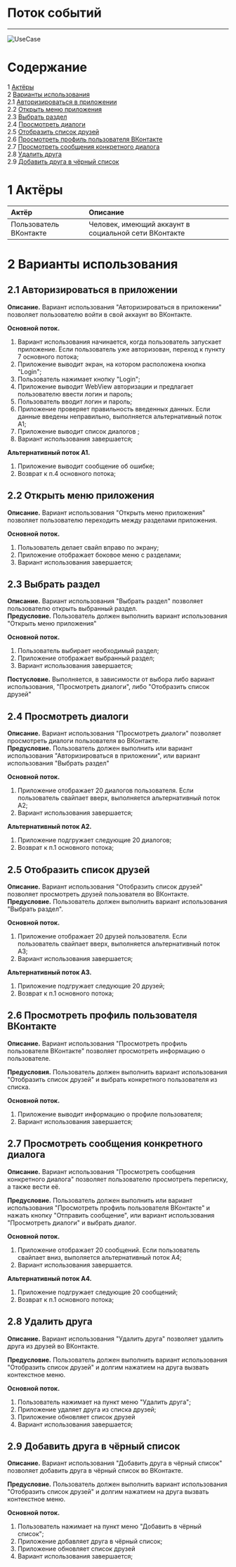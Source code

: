 # Поток событий
---

![UseCase](../Diagrams/UseCase.png)

# Содержание
1 [Актёры](#1) <br>
2 [Варианты использования](#2) <br>
2.1 [Авторизироваться в приложении](#2.1) <br>
2.2 [Открыть меню приложения](#2.2) <br>
2.3 [Выбрать раздел](#2.3) <br>
2.4 [Просмотреть диалоги](#2.4) <br>
2.5 [Отобразить список друзей](#2.5) <br>
2.6 [Просмотреть профиль пользователя ВКонтакте](#2.6) <br>
2.7 [Просмотреть сообщения конкретного диалога](#2.7) <br>
2.8 [Удалить друга](#2.8) <br>
2.9 [Добавить друга в чёрный список](#2.9) <br>
<a name="1"/>

# 1 Актёры

| Актёр | Описание |
|:--|:--|
| Пользователь ВКонтакте | Человек, имеющий аккаунт в социальной сети ВКонтакте |

<a name="2"/>

# 2 Варианты использования

<a name="2.1"/>

## 2.1 Авторизироваться в приложении

**Описание.** Вариант использования "Авторизироваться в приложении" позволяет пользователю войти в свой аккаунт во ВКонтакте.  

**Основной поток.**
1. Вариант использования начинается, когда пользователь запускает приложение. Если пользователь уже авторизован, переход к пункту 7 основного потока;
2. Приложение выводит экран, на котором расположена кнопка "Login";
3. Пользователь нажимает кнопку "Login";
4. Приложение выводит WebView авторизации и предлагает пользователю ввести логин и пароль;
5. Пользователь вводит логин и пароль;
6. Приложение проверяет правильность введенных данных. Если данные введены неправильно, выполняется альтернативный поток А1;
7. Приложение выводит список диалогов ;
8. Вариант использования завершается;

**Альтернативный поток А1.**
1. Приложение выводит сообщение об ошибке;
2. Возврат к п.4 основного потока;

<a name="2.2"/>

## 2.2 Открыть меню приложения

**Описание.** Вариант использования "Открыть меню приложения" позволяет пользователю переходить между разделами приложения.  

**Основной поток.**
1. Пользователь делает свайп вправо по экрану;
2. Приложение отображает боковое меню с разделами;
3. Вариант использования завершается;

<a name="2.3"/>

## 2.3 Выбрать раздел

**Описание.** Вариант использования "Выбрать раздел" позволяет пользователю открыть выбранный раздел.  
**Предусловие.** Пользователь должен выполнить вариант использования "Открыть меню приложения"

**Основной поток.**
1. Пользователь выбирает необходимый раздел;
2. Приложение отображает выбранный раздел;
3. Вариант использования завершается;

**Постусловие.** Выполняется, в зависимости от выбора либо вариант использования, "Просмотреть диалоги", либо "Отобразить список друзей"

<a name="2.4"/>

## 2.4 Просмотреть диалоги

**Описание.** Вариант использования "Просмотреть диалоги" позволяет просмотреть диалоги пользователя во ВКонтакте.  
**Предусловие.** Пользователь должен выполнить или вариант использования "Авторизироваться в приложении", или вариант использования "Выбрать раздел"

**Основной поток.**
1. Приложение отображает 20 диалогов пользователя. Если пользователь свайпает вверх, выполняется альтернативный поток А2;
3. Вариант использования завершается;

**Альтернативный поток А2.**
1. Приложение подгружает следующие 20 диалогов;
2. Возврат к п.1 основного потока;

<a name="2.5"/>

## 2.5 Отобразить список друзей

**Описание.** Вариант использования "Отобразить список друзей" позволяет просмотреть друзей пользователя во ВКонтакте.  
**Предусловие.** Пользователь должен выполнить вариант использования "Выбрать раздел".

**Основной поток.**
1. Приложение отображает 20 друзей пользователя. Если пользователь свайпает вверх, выполняется альтернативный поток А3;
3. Вариант использования завершается;

**Альтернативный поток А3.**
1. Приложение подгружает следующие 20 друзей;
2. Возврат к п.1 основного потока;


<a name="2.6"/>

## 2.6 Просмотреть профиль пользователя ВКонтакте

**Описание.** Вариант использования "Просмотреть профиль пользователя ВКонтакте" позволяет просмотреть информацию о пользователе.

**Предусловия.** Пользователь должен выполнить вариант использования "Отобразить список друзей" и выбрать конкретного пользователя из списка.

**Основной поток.**
1. Приложение выводит информацию о профиле пользователя;
2. Вариант использования завершается;

<a name="2.7"/>

## 2.7 Просмотреть сообщения конкретного диалога

**Описание.** Вариант использования "Просмотреть сообщения конкретного диалога" позволяет пользователю просмотреть переписку, а также вести её.

**Предусловие.** Пользователь должен выполнить или вариант использования "Просмотреть профиль пользователя ВКонтакте" и нажать кнопку "Отправить сообщение", или вариант использования "Просмотреть диалоги" и выбрать диалог.

**Основной поток.**
1. Приложение отображает 20 сообщений. Если пользователь свайпает вниз, выполяется альтернативный поток А4; 
2. Вариант использования завершается.

**Альтернативный поток А4.**
1. Приложение подгружает следующие 20 сообщений;
2. Возврат к п.1 основного потока;

<a name="2.8"/>

## 2.8 Удалить друга

**Описание.** Вариант использования "Удалить друга" позволяет удалить друга из друзей во ВКонтакте.

**Предусловие.** Пользователь должен выполнить вариант использования "Отобразить список друзей" и долгим нажатием на друга вызвать контекстное меню.

**Основной поток.**
1. Пользователь нажимает на пункт меню "Удалить друга";
2. Приложение удаляет друга из списка друзей;
3. Приложение обновляет список друзей
4. Вариант использования завершается;

<a name="2.9"/>

## 2.9 Добавить друга в чёрный список

**Описание.** Вариант использования "Добавить друга в чёрный список" позволяет добавить друга в чёрный список во ВКонтакте.

**Предусловие.** Пользователь должен выполнить вариант использования "Отобразить список друзей" и долгим нажатием на друга вызвать контекстное меню.

**Основной поток.**
1. Пользователь нажимает на пункт меню "Добавить в чёрный список";
2. Приложение добавляет друга в чёрный список;
3. Приложение обновляет список друзей
4. Вариант использования завершается;

